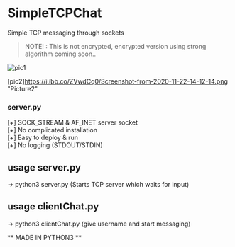 # SimpleTCPChat
Simple TCP messaging through sockets
>NOTE! : This is not encrypted, encrypted version using strong algorithm coming soon..

![pic1](https://i.ibb.co/3WsZvfF/Screenshot-from-2020-11-22-14-11-32.png "Picture1")

[pic2]https://i.ibb.co/ZVwdCq0/Screenshot-from-2020-11-22-14-12-14.png "Picture2"


### server.py
[+] SOCK_STREAM & AF_INET server socket <br>
[+] No complicated installation <br>
[+] Easy to deploy & run <br>
[+] No logging (STDOUT/STDIN)


## usage server.py
-> python3 server.py (Starts TCP server which waits for input)

## usage clientChat.py
-> python3 clientChat.py (give username and start messaging)

** MADE IN PYTHON3 **



